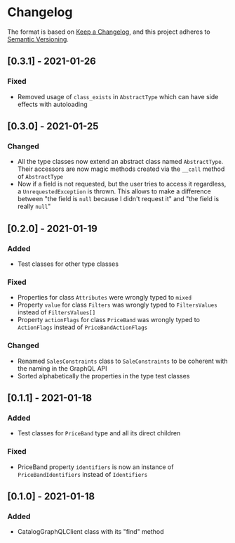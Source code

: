 # Changelog

The format is based on [Keep a Changelog](https://keepachangelog.com/en/1.0.0/),
and this project adheres to [Semantic Versioning](https://semver.org/spec/v2.0.0.html).

## [0.3.1] - 2021-01-26
### Fixed
- Removed usage of ```class_exists``` in ```AbstractType``` which can have side effects with autoloading

## [0.3.0] - 2021-01-25
### Changed
- All the type classes now extend an abstract class named ```AbstractType```. Their accessors are now magic methods created via the ```__call``` method of ```AbstractType```
- Now if a field is not requested, but the user tries to access it regardless, a ```UnrequestedException``` is thrown. This allows to make a difference between "the field is ```null``` because I didn't request it" and "the field is really ```null```"

## [0.2.0] - 2021-01-19
### Added
- Test classes for other type classes

### Fixed
- Properties for class ```Attributes``` were wrongly typed to ```mixed```
- Property ```value``` for class ```Filters``` was wrongly typed to ```FiltersValues``` instead of ```FiltersValues[]```
- Property ```actionFlags``` for class ```PriceBand``` was wrongly typed to ```ActionFlags``` instead of ```PriceBandActionFlags```

### Changed
- Renamed ```SalesConstraints``` class to ```SaleConstraints``` to be coherent with the naming in the GraphQL API
- Sorted alphabetically the properties in the type test classes

## [0.1.1] - 2021-01-18
### Added
- Test classes for ```PriceBand``` type and all its direct children

### Fixed
- PriceBand property ```identifiers``` is now an instance of ```PriceBandIdentifiers``` instead of ```Identifiers```

## [0.1.0] - 2021-01-18
### Added
- CatalogGraphQLClient class with its "find" method
